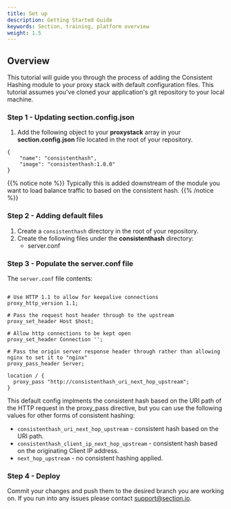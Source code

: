 ```yaml
---
title: Set up
description: Getting Started Guide
keywords: Section, training, platform overview
weight: 1.5
---
```


## Overview

This tutorial will guide you through the process of adding the Consistent Hashing module to your proxy stack with default configuration files. This tutorial assumes you've cloned your application's git repository to your local machine.

### Step 1 - Updating section.config.json

1. Add the following object to your **proxystack** array in your **section.config.json** file located in the root of your repository.

```
{
    "name": "consistenthash",
    "image": "consistenthash:1.0.0"
}
```

{{% notice note %}}
Typically this is added downstream of the module you want to load balance traffic to based on the consistent hash.
{{% /notice %}}

### Step 2 - Adding default files

1. Create a `consistenthash` directory in the root of your repository.
1. Create the following files under the **consistenthash** directory:
    * server.conf

### Step 3 - Populate the server.conf file

The `server.conf` file contents:

```nginx

# Use HTTP 1.1 to allow for keepalive connections
proxy_http_version 1.1;

# Pass the request host header through to the upstream
proxy_set_header Host $host;

# Allow http connections to be kept open
proxy_set_header Connection '';

# Pass the origin server response header through rather than allowing nginx to set it to "nginx"
proxy_pass_header Server;

location / {
  proxy_pass "http://consistenthash_uri_next_hop_upstream";
}
```

This default config implments the consistent hash based on the URI path of the HTTP request in the proxy_pass directive, but you can use the following values for other forms of consistent hashing:

* `consistenthash_uri_next_hop_upstream` - consistent hash based on the URI path.
* `consistenthash_client_ip_next_hop_upstream` - consistent hash based on the originating Client IP address.
* `next_hop_upstream` - no consistent hashing applied.

### Step 4 - Deploy

Commit your changes and push them to the desired branch you are working on. If you run into any issues please contact support@section.io.